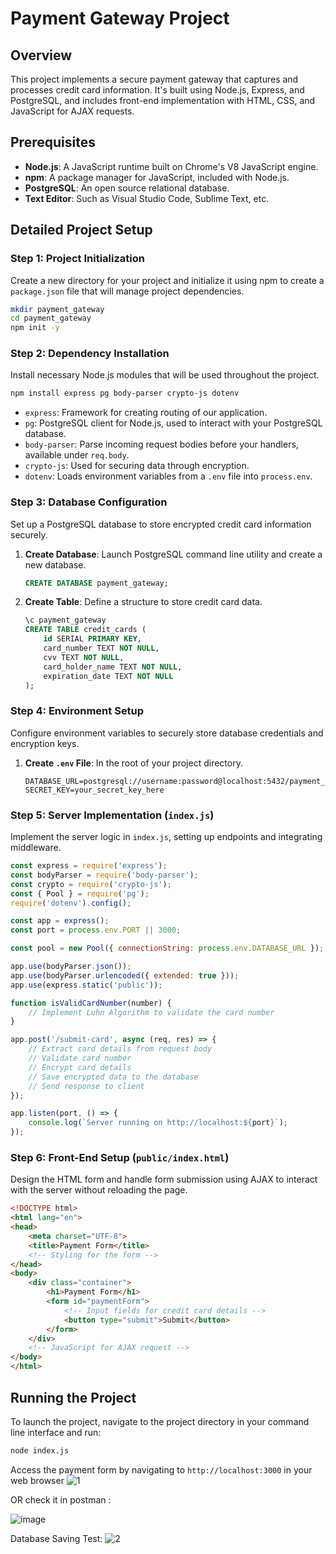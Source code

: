 
# Payment Gateway Project

## Overview
This project implements a secure payment gateway that captures and processes credit card information. It's built using Node.js, Express, and PostgreSQL, and includes front-end implementation with HTML, CSS, and JavaScript for AJAX requests.

## Prerequisites
- **Node.js**: A JavaScript runtime built on Chrome's V8 JavaScript engine. 
- **npm**: A package manager for JavaScript, included with Node.js. 
- **PostgreSQL**: An open source relational database.
- **Text Editor**: Such as Visual Studio Code, Sublime Text, etc.

## Detailed Project Setup

### Step 1: Project Initialization
Create a new directory for your project and initialize it using npm to create a `package.json` file that will manage project dependencies.

```bash
mkdir payment_gateway
cd payment_gateway
npm init -y
```

### Step 2: Dependency Installation
Install necessary Node.js modules that will be used throughout the project.

```bash
npm install express pg body-parser crypto-js dotenv
```
- `express`: Framework for creating routing of our application.
- `pg`: PostgreSQL client for Node.js, used to interact with your PostgreSQL database.
- `body-parser`: Parse incoming request bodies before your handlers, available under `req.body`.
- `crypto-js`: Used for securing data through encryption.
- `dotenv`: Loads environment variables from a `.env` file into `process.env`.

### Step 3: Database Configuration
Set up a PostgreSQL database to store encrypted credit card information securely.

1. **Create Database**: Launch PostgreSQL command line utility and create a new database.
   ```sql
   CREATE DATABASE payment_gateway;
   ```
2. **Create Table**: Define a structure to store credit card data.
   ```sql
   \c payment_gateway
   CREATE TABLE credit_cards (
       id SERIAL PRIMARY KEY,
       card_number TEXT NOT NULL,
       cvv TEXT NOT NULL,
       card_holder_name TEXT NOT NULL,
       expiration_date TEXT NOT NULL
   );
   ```

### Step 4: Environment Setup
Configure environment variables to securely store database credentials and encryption keys.

1. **Create `.env` File**: In the root of your project directory.
   ```plaintext
   DATABASE_URL=postgresql://username:password@localhost:5432/payment_gateway
   SECRET_KEY=your_secret_key_here
   ```

### Step 5: Server Implementation (`index.js`)
Implement the server logic in `index.js`, setting up endpoints and integrating middleware.

```javascript
const express = require('express');
const bodyParser = require('body-parser');
const crypto = require('crypto-js');
const { Pool } = require('pg');
require('dotenv').config();

const app = express();
const port = process.env.PORT || 3000;

const pool = new Pool({ connectionString: process.env.DATABASE_URL });

app.use(bodyParser.json());
app.use(bodyParser.urlencoded({ extended: true }));
app.use(express.static('public'));

function isValidCardNumber(number) {
    // Implement Luhn Algorithm to validate the card number
}

app.post('/submit-card', async (req, res) => {
    // Extract card details from request body
    // Validate card number
    // Encrypt card details
    // Save encrypted data to the database
    // Send response to client
});

app.listen(port, () => {
    console.log(`Server running on http://localhost:${port}`);
});
```

### Step 6: Front-End Setup (`public/index.html`)
Design the HTML form and handle form submission using AJAX to interact with the server without reloading the page.

```html
<!DOCTYPE html>
<html lang="en">
<head>
    <meta charset="UTF-8">
    <title>Payment Form</title>
    <!-- Styling for the form -->
</head>
<body>
    <div class="container">
        <h1>Payment Form</h1>
        <form id="paymentForm">
            <!-- Input fields for credit card details -->
            <button type="submit">Submit</button>
        </form>
    </div>
    <!-- JavaScript for AJAX request -->
</body>
</html>
```

## Running the Project
To launch the project, navigate to the project directory in your command line interface and run:

```bash
node index.js
```

Access the payment form by navigating to `http://localhost:3000` in your web browser 
![1](https://github.com/Youstinang/payment_gateway/assets/162867385/20eea0e7-c420-4b5e-ad05-be2d95a0a9af)

OR check it in postman :

![image](https://github.com/Youstinang/payment_gateway/assets/162867385/29a1cc48-2161-443b-9c47-b94fc00612a3)

Database Saving Test: 
![2](https://github.com/Youstinang/payment_gateway/assets/162867385/142ed00b-e57c-4b47-84e4-ec198da158a6)

